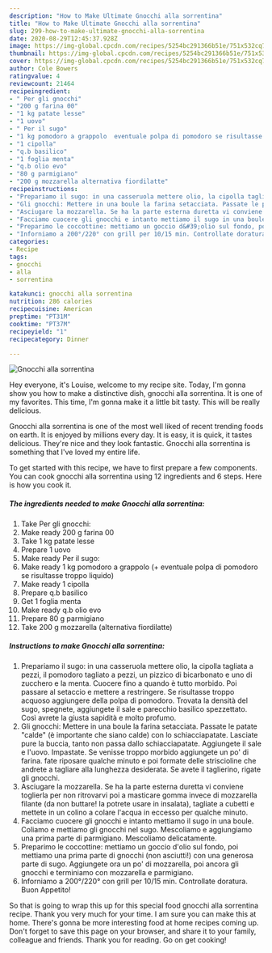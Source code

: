 ```yaml
---
description: "How to Make Ultimate Gnocchi alla sorrentina"
title: "How to Make Ultimate Gnocchi alla sorrentina"
slug: 299-how-to-make-ultimate-gnocchi-alla-sorrentina
date: 2020-08-29T12:45:37.928Z
image: https://img-global.cpcdn.com/recipes/5254bc291366b51e/751x532cq70/gnocchi-alla-sorrentina-recipe-main-photo.jpg
thumbnail: https://img-global.cpcdn.com/recipes/5254bc291366b51e/751x532cq70/gnocchi-alla-sorrentina-recipe-main-photo.jpg
cover: https://img-global.cpcdn.com/recipes/5254bc291366b51e/751x532cq70/gnocchi-alla-sorrentina-recipe-main-photo.jpg
author: Cole Bowers
ratingvalue: 4
reviewcount: 21464
recipeingredient:
- " Per gli gnocchi"
- "200 g farina 00"
- "1 kg patate lesse"
- "1 uovo"
- " Per il sugo"
- "1 kg pomodoro a grappolo  eventuale polpa di pomodoro se risultasse troppo liquido"
- "1 cipolla"
- "q.b basilico"
- "1 foglia menta"
- "q.b olio evo"
- "80 g parmigiano"
- "200 g mozzarella alternativa fiordilatte"
recipeinstructions:
- "Prepariamo il sugo: in una casseruola mettere olio, la cipolla tagliata a pezzi, il pomodoro tagliato a pezzi, un pizzico di bicarbonato e uno di zucchero e la menta. Cuocere fino a quando è tutto morbido. Poi passare al setaccio e mettere a restringere. Se risultasse troppo acquoso aggiungere della polpa di pomodoro. Trovata la densità del sugo, spegnete, aggiungete il sale e parecchio basilico spezzettato. Così avrete la giusta sapidità e molto profumo."
- "Gli gnocchi: Mettere in una boule la farina setacciata. Passate le patate &#34;calde&#34; (è importante che siano calde) con lo schiacciapatate. Lasciate pure la buccia, tanto non passa dallo schiacciapatate. Aggiungete il sale e l&#39;uovo. Impastate. Se venisse troppo morbido aggiungete un po&#39; di farina. fate riposare qualche minuto e poi formate delle striscioline che andrete a tagliare alla lunghezza desiderata. Se avete il taglierino, rigate gli gnocchi."
- "Asciugare la mozzarella. Se ha la parte esterna duretta vi conviene toglierla per non ritrovarvi poi a masticare gomma invece di mozzarella filante (da non buttare! la potrete usare in insalata), tagliate a cubetti e mettete in un colino a colare l&#39;acqua in eccesso per qualche minuto."
- "Facciamo cuocere gli gnocchi e intanto mettiamo il sugo in una boule. Coliamo e mettiamo gli gnocchi nel sugo. Mescoliamo e aggiungiamo una prima parte di parmigiano. Mescoliamo delicatamente."
- "Preparimo le coccottine: mettiamo un goccio d&#39;olio sul fondo, poi mettiamo una prima parte di gnocchi (non asciutti!) con una generosa parte di sugo. Aggiungete ora un po&#39; di mozzarella, poi ancora gli gnocchi e terminiamo con mozzarella e parmigiano."
- "Inforniamo a 200°/220° con grill per 10/15 min. Controllate doratura. Buon Appetito!"
categories:
- Recipe
tags:
- gnocchi
- alla
- sorrentina

katakunci: gnocchi alla sorrentina 
nutrition: 286 calories
recipecuisine: American
preptime: "PT31M"
cooktime: "PT37M"
recipeyield: "1"
recipecategory: Dinner

---
```



![Gnocchi alla sorrentina](https://img-global.cpcdn.com/recipes/5254bc291366b51e/751x532cq70/gnocchi-alla-sorrentina-recipe-main-photo.jpg)

Hey everyone, it's Louise, welcome to my recipe site. Today, I'm gonna show you how to make a distinctive dish, gnocchi alla sorrentina. It is one of my favorites. This time, I'm gonna make it a little bit tasty. This will be really delicious.



Gnocchi alla sorrentina is one of the most well liked of recent trending foods on earth. It is enjoyed by millions every day. It is easy, it is quick, it tastes delicious. They're nice and they look fantastic. Gnocchi alla sorrentina is something that I've loved my entire life.


To get started with this recipe, we have to first prepare a few components. You can cook gnocchi alla sorrentina using 12 ingredients and 6 steps. Here is how you cook it.

<!--inarticleads1-->

##### The ingredients needed to make Gnocchi alla sorrentina:

1. Take  Per gli gnocchi:
1. Make ready 200 g farina 00
1. Take 1 kg patate lesse
1. Prepare 1 uovo
1. Make ready  Per il sugo:
1. Make ready 1 kg pomodoro a grappolo (+ eventuale polpa di pomodoro se risultasse troppo liquido)
1. Make ready 1 cipolla
1. Prepare q.b basilico
1. Get 1 foglia menta
1. Make ready q.b olio evo
1. Prepare 80 g parmigiano
1. Take 200 g mozzarella (alternativa fiordilatte)




<!--inarticleads2-->

##### Instructions to make Gnocchi alla sorrentina:

1. Prepariamo il sugo: in una casseruola mettere olio, la cipolla tagliata a pezzi, il pomodoro tagliato a pezzi, un pizzico di bicarbonato e uno di zucchero e la menta. Cuocere fino a quando è tutto morbido. Poi passare al setaccio e mettere a restringere. Se risultasse troppo acquoso aggiungere della polpa di pomodoro. Trovata la densità del sugo, spegnete, aggiungete il sale e parecchio basilico spezzettato. Così avrete la giusta sapidità e molto profumo.
1. Gli gnocchi: Mettere in una boule la farina setacciata. Passate le patate &#34;calde&#34; (è importante che siano calde) con lo schiacciapatate. Lasciate pure la buccia, tanto non passa dallo schiacciapatate. Aggiungete il sale e l&#39;uovo. Impastate. Se venisse troppo morbido aggiungete un po&#39; di farina. fate riposare qualche minuto e poi formate delle striscioline che andrete a tagliare alla lunghezza desiderata. Se avete il taglierino, rigate gli gnocchi.
1. Asciugare la mozzarella. Se ha la parte esterna duretta vi conviene toglierla per non ritrovarvi poi a masticare gomma invece di mozzarella filante (da non buttare! la potrete usare in insalata), tagliate a cubetti e mettete in un colino a colare l&#39;acqua in eccesso per qualche minuto.
1. Facciamo cuocere gli gnocchi e intanto mettiamo il sugo in una boule. Coliamo e mettiamo gli gnocchi nel sugo. Mescoliamo e aggiungiamo una prima parte di parmigiano. Mescoliamo delicatamente.
1. Preparimo le coccottine: mettiamo un goccio d&#39;olio sul fondo, poi mettiamo una prima parte di gnocchi (non asciutti!) con una generosa parte di sugo. Aggiungete ora un po&#39; di mozzarella, poi ancora gli gnocchi e terminiamo con mozzarella e parmigiano.
1. Inforniamo a 200°/220° con grill per 10/15 min. Controllate doratura. Buon Appetito!




So that is going to wrap this up for this special food gnocchi alla sorrentina recipe. Thank you very much for your time. I am sure you can make this at home. There's gonna be more interesting food at home recipes coming up. Don't forget to save this page on your browser, and share it to your family, colleague and friends. Thank you for reading. Go on get cooking!
